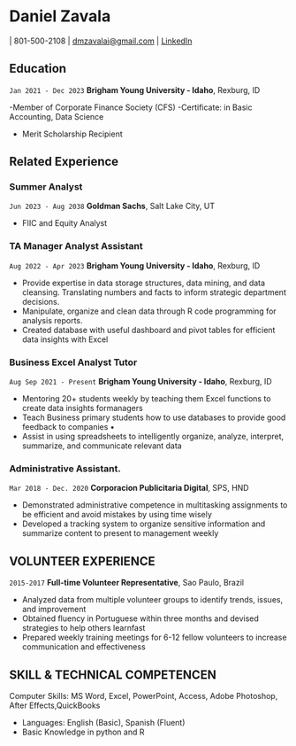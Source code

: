 

# Daniel Zavala 


<div id="webaddress">

|  801-500-2108</a>
| dmzavalai@gmail.com</a>
| <a href="https://www.linkedin.com/in/dzavalai/">LinkedIn</a>

</div>

<!-- https://www.monique.tech/the-art-of-markdown -->

## Education
`Jan 2021 - Dec 2023`
__Brigham Young University - Idaho__, Rexburg, ID

-Member of Corporate Finance Society (CFS)
-Certificate: in Basic Accounting, Data Science
- Merit Scholarship Recipient


## Related Experience

### Summer Analyst

`Jun 2023 - Aug 2038`
__Goldman Sachs__, Salt Lake City, UT

- FIIC and Equity Analyst

### TA Manager Analyst Assistant

`Aug 2022 - Apr 2023`
__Brigham Young University - Idaho__, Rexburg, ID

- Provide expertise in data storage structures, data mining, and data cleansing. Translating numbers and facts to inform strategic department decisions.
- Manipulate, organize and clean data through R code programming for analysis reports.
- Created database with useful dashboard and pivot tables for efficient data insights with Excel


### Business Excel Analyst Tutor

`Aug Sep 2021 - Present`
__Brigham Young University - Idaho__, Rexburg, ID

- Mentoring 20+ students weekly by teaching them Excel functions to create data insights formanagers
- Teach Business primary students how to use databases to provide good feedback to companies •
- Assist in using spreadsheets to intelligently organize, analyze, interpret, summarize, and communicate
 relevant data

### Administrative Assistant.

`Mar 2018 - Dec. 2020`
__Corporacion Publicitaria Digital__, SPS, HND

- Demonstrated administrative competence in multitasking assignments to be efficient and avoid mistakes by using time wisely
- Developed a tracking system to organize sensitive information and summarize content to present to management weekly



## VOLUNTEER EXPERIENCE

`2015-2017`
__Full-time Volunteer Representative__, Sao Paulo, Brazil

- Analyzed data from multiple volunteer groups to identify trends, issues, and improvement
- Obtained fluency in Portuguese within three months and devised strategies to help others learnfast
- Prepared weekly training meetings for 6-12 fellow volunteers to increase communication and
 effectiveness


## SKILL & TECHNICAL COMPETENCEN

Computer Skills: MS Word, Excel, PowerPoint, Access, Adobe Photoshop, After Effects,QuickBooks
- Languages: English (Basic), Spanish (Fluent)
- Basic Knowledge in python and R



<!-- ### Footer

Last updated: May 2013 -->



